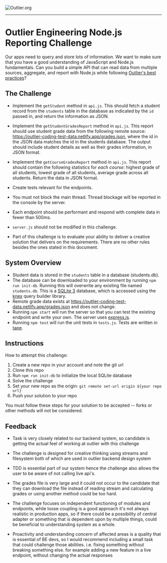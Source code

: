 ![Outlier.org](https://i.imgur.com/vJowpL1.png)

---

# Outlier Engineering Node.js Reporting Challenge

Our apps need to query and store lots of information. We want to make sure that you have a good understanding of JavaScript and Node.js fundamentals. Can you build a simple API that can read data from multiple sources, aggregate, and report with Node.js while following [Outlier's best practices](https://github.com/outlier-org/onboarding/blob/master/README.md#engineering-onboarding-guide)?

## The Challenge

- Implement the `getStudent` method in `api.js`. This should fetch a student record from the `students` table in the database as indicated by the `id` passed in, and return the information as JSON.

- Implement the `getStudentGradesReport` method in `api.js`. This report should use student grade data from the following remote source: https://outlier-coding-test-data.netlify.app/grades.json, where the id in the JSON data matches the id in the students database. The output should include student details as well as their grades information, in JSON format.

- Implement the `getCourseGradesReport` method in `api.js`. This report should contain the following statistics for *each course*: highest grade of all students, lowest grade of all students, average grade across all students. Return the data in JSON format.

- Create tests relevant for the endpoints.

- You must not block the main thread. Thread blockage will be reported in the console by the server.

- Each endpoint should be performant and respond with complete data in fewer than 500ms.

- `server.js` should not be modified in this challenge.

- Part of this challenge is to evaluate your ability to deliver a creative solution that delivers on the requirements. There are no other rules besides the ones stated in this document.

## System Overview
  - Student data is stored in the `students` table in a database (students.db).
  - The database can be downloaded to your environment by running `npm run init-db`. Running this will overwrite any existing file named `students.db`. This is a [SQLite 3](https://www.sqlite.org/index.html) database, which is accessed using the [knex](https://github.com/knex/knex) query builder library.
  - Remote grade data exists at https://outlier-coding-test-data.netlify.app/grades.json and does not change.
  - Running `npm start` will run the server so that you can test the existing endpoint and write your own. The server uses [express.js](https://expressjs.com/). 
  - Running `npm test` will run the unit tests in `tests.js`. Tests are written in [tape](https://github.com/substack/tape).
  

## Instructions

How to attempt this challenge:

1) Create a new repo in your account and note the git url
2) Clone this repo
3) Run `npm run init-db` to initialize the local SQLite database
4) Solve the challenge
5) Set your new repo as the origin: `git remote set-url origin ${your repo url}`
6) Push your solution to your repo

You must follow these steps for your solution to be accepted -- forks or other methods will not be considered.


## Feedback

- Task is very closely related to our backend system, so candidate is getting the actual feel of working at outlier with this challenge 

- The challenge is designed for creative thinking using streams and filesystem both of which are used in outlier backend design system

- TDD is essential part of our system hence the challenge also allows the user to be aware of not calling live api's. 

- The grades file is very large and it could not occur to the candidate that they can download the file instead of reading stream and calculating grades or using another method could be too hard.

- The challenge focuses on independent functioning of modules and endpoints, while loose coupling is a good approach it's not always realistic in production apps, so if there could be a possibility of central adapter or something that is dependent upon by multiple things, could be beneficial to understanding system as a whole.

- Proactivity and understanding concern of affected areas is a quality that is essential of BE devs, so I would recommend including a small task that could challenge those abilities. i.e. fixing something without breaking something else. for example adding a new feature in a live endpoint, without changing the actual responses